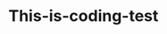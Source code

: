 # This-is-coding-test
   
  
   

  
    
    
    
     
      
    
      
    
      
     
  
     
  
   
